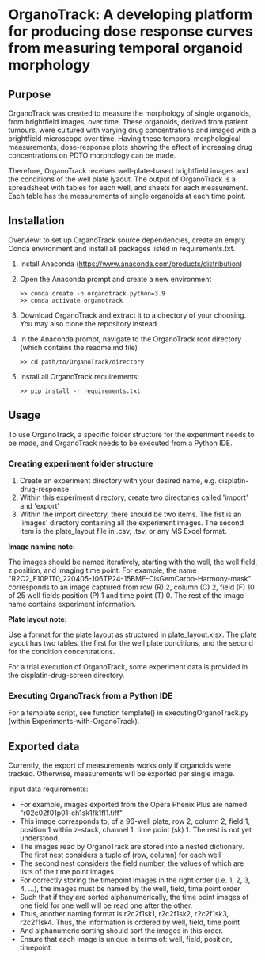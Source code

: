 # OrganoTrack: A developing platform for producing dose response curves from measuring temporal organoid morphology

## Purpose
OrganoTrack was created to measure the morphology of single organoids, from brightfield images, over time.
These organoids, derived from patient tumours, were cultured with varying drug concentrations and imaged with a brightfield microscope over time.
Having these temporal morphological measurements, dose-response plots showing the effect of increasing drug concentrations on PDTO morphology can be made.

Therefore, OrganoTrack receives well-plate-based brightfield images and the conditions of the well plate lyaout.
The output of OrganoTrack is a spreadsheet with tables for each well, and sheets for each measurement.
Each table has the measurements of single organoids at each time point.

## Installation

Overview: to set up OrganoTrack source dependencies, create an empty Conda environment and install all packages listed in requirements.txt.

1) Install Anaconda (https://www.anaconda.com/products/distribution)
2) Open the Anaconda prompt and create a new environment
   ```
   >> conda create -n organotrack python=3.9
   >> conda activate organotrack
   ```
3) Download OrganoTrack and extract it to a directory of your choosing. You may also clone the repository instead.
4) In the Anaconda prompt, navigate to the OrganoTrack root directory (which contains the readme.md file)

   ```
   >> cd path/to/OrganoTrack/directory
   ```

5) Install all OrganoTrack requirements:
   ```
   >> pip install -r requirements.txt
   ```

## Usage

To use OrganoTrack, a specific folder structure for the experiment needs to be made, 
and OrganoTrack needs to be executed from a Python IDE.  


### Creating experiment folder structure

1) Create an experiment directory with your desired name, e.g. cisplatin-drug-response
2) Within this experiment directory, create two directories called 'import' and 'export'
3) Within the import directory, there should be two items. The fist is an 'images' directory containing all the experiment images. The second item is the plate_layout file in .csv, .tsv, or any MS Excel format.

**Image naming note:**

The images should be named iteratively, starting with the well, the well field, z position, and imaging time point.
For example, the name "R2C2_F10P1T0_220405-106TP24-15BME-CisGemCarbo-Harmony-mask" corresponds to
an image captured from row (R) 2, column (C) 2, field (F) 10 of 25 well fields
position (P) 1 and time point (T) 0. The rest of the image name contains experiment information.

**Plate layout note:**

Use a format for the plate layout as structured in plate_layout.xlsx.
The plate layout has two tables, the first for the well plate conditions,
and the second for the condition concentrations.

For a trial execution of OrganoTrack, some experiment data is provided in the cisplatin-drug-screen directory.

### Executing OrganoTrack from a Python IDE

For a template script, see function template() in executingOrganoTrack.py (within Experiments-with-OrganoTrack).


## Exported data
Currently, the export of measurements works only if organoids were tracked.
Otherwise, measurements will be exported per single image.

Input data requirements:

- For example, images exported from the Opera Phenix Plus are named "r02c02f01p01-ch1sk1fk1fl1.tiff"
- This image corresponds to, of a 96-well plate, row 2, column 2, field 1, position 1 within z-stack, channel 1, time point (sk) 1. The rest is not yet understood.
- The images read by OrganoTrack are stored into a nested dictionary. The first nest considers a tuple of (row, column) for each well
- The second nest considers the field number, the values of which are lists of the time point images.
- For correctly storing the timepoint images in the right order (i.e. 1, 2, 3, 4, ...), the images must be named by the well, field, time point order
- Such that if they are sorted alphanumerically, the time point images of one field for one well will be read one after the other.
- Thus, another naming format is r2c2f1sk1, r2c2f1sk2, r2c2f1sk3, r2c2f1sk4. Thus, the information is ordered by well, field, time point
- And alphanumeric sorting should sort the images in this order.
- Ensure that each image is unique in terms of: well, field, position, timepoint

